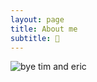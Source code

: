 ```yaml
---
layout: page
title: About me
subtitle: 👻
---
```


![bye tim and eric](https://jslandes.github.io/paf-514-website-example/assets/img/byetimanderic.gif)
